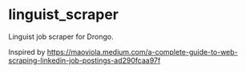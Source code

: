 # linguist_scraper
Linguist job scraper for Drongo.

Inspired by https://maoviola.medium.com/a-complete-guide-to-web-scraping-linkedin-job-postings-ad290fcaa97f